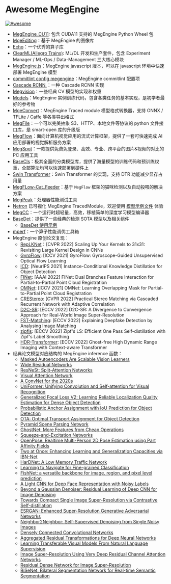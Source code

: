 # Awesome MegEngine

[![Awesome](https://awesome.re/badge.svg)](https://awesome.re)

* [MegEngine_CU11](https://github.com/Qsingle/MegEngine_CU11): 包含 CUDA11 支持的 MegEngine Python Wheel 包
* [MgeEditing](https://github.com/Feynman1999/MgeEditing)：基于 MegEngine 的图像库
* [Echo](https://github.com/digantamisra98/Echo)：一个优秀的算子库
* [ClearML(Allegro Trains)](https://github.com/allegroai/clearml): ML/DL 开发和生产套件，包含 Experiment Manager / ML-Ops / Data-Management 三大核心模块
* [MegEngine.js](https://www.npmjs.com/package/megenginejs)：MegEngine javascript 版本，可以在 javascript 环境中快速部署 MegEngine 模型
* [commitlint config megengine](https://www.npmjs.com/package/commitlint-config-megengine?activeTab=readme)：MegEngine commitlint 配置项
* [Cascade RCNN ](https://github.com/Antinomy20001/Megvii-AI-Traffic-Sign-Detection-Open-Source-Competition---Unofficial-2nd-Place-Solution)：一种 Cascade RCNN 实现
* [Megvision](https://github.com/Qsingle/Megvision)：一些经典 CV 模型的实现和权重
* [Models](https://github.com/MegEngine/Models)：MegEngine 实例训练代码，包含各类任务的基本实现，是初学者最好的参考物
* [MgeConvert](https://github.com/MegEngine/mgeconvert)：MegEngine Traced module 模型格式转换器，支持 ONNX / TFLite / Caffe 等各类导出格式
* [MegFile](https://github.com/megvii-research/megfile)：一个可以完美抽象 S3、HTTP、本地文件等协议的 python 文件接口库，是 smart-open 库的升级版
* [MegFlow](https://github.com/MegEngine/MegFlow)：面向计算机视觉应用的流式计算框架，提供了一套可快速完成 AI 应用部署的视觉解析服务方案
* [MegSpot](https://github.com/MegEngine/MegSpot)：一款提供免费免登录、高效、专业、跨平台的图片&视频的对比的 PC 应用工具
* [BaseCls](https://github.com/megvii-research/basecls)：极其全面的分类模型库，提供了海量模型的训练代码和预训练权重，全部算法均可以快速部署到硬件上
* [Swin Transformer](https://github.com/MegEngine/swin-transformer)：Swin Transformer 的实现，支持 DTR 功能减少显存占用量
* [MegFLow-Cat_Feeder](https://github.com/rcxxx/MegFlow/tree/master/flow-python/examples/cat_feeders)：基于 `MegFlow` 框架的猫咪检测以及自动投喂的解决方案
* [MegPeak](https://github.com/MegEngine/MegPeak)：处理器性能测试工具
* [Netron]( https://netron.app/) 已可视化 MegEngine TracedModule，欢迎使用 [模型示例文件](https://data.megengine.org.cn/models/traced_shufflenet.tm) 体验
* [MegCC](https://github.com/MegEngine/MegCC)：一个运行时超轻量，高效，移植简单的深度学习模型编译器
* [BaseDet](https://github.com/megvii-research/basedet)：提供了一些经典的检测 SOTA 模型以及相关组件
    * [BaseDet 使用示例](https://studio.brainpp.com/project/28826?name=BaseDet%E4%BD%BF%E7%94%A8%E7%A4%BA%E4%BE%8B)
* [mperf](https://github.com/MegEngine/mperf)：一个算子性能调优工具箱
* MegEngine 原创论文复现：
    * [RepLKNet](https://github.com/MegEngine/RepLKNet)：[CVPR 2022] Scaling Up Your Kernels to 31x31: Revisiting Large Kernel Design in CNNs
    * [GyroFlow](https://github.com/MegEngine/GyroFlow): [ICCV 2021] GyroFlow: Gyroscope-Guided Unsupervised Optical Flow Learning
    * [ICD](https://github.com/MegEngine/ICD): [NeurIPS 2021] Instance-Conditional Knowledge Distillation for Object Detection
    * [FINet](https://github.com/MegEngine/FINet): [AAAI 2022] FINet: Dual Branches Feature Interaction for Partial-to-Partial Point Cloud Registration
    * [OMNet](https://github.com/MegEngine/OMNet): [ICCV 2021] OMNet: Learning Overlapping Mask for Partial-to-Partial Point Cloud Registration
    * [CREStereo](https://github.com/megvii-research/CREStereo): [CVPR 2022] Practical Stereo Matching via Cascaded Recurrent Network with Adaptive Correlation
    * [D2C-SR](https://github.com/megvii-research/D2C-SR): [ECCV 2022] D2C-SR: A Divergence to Convergence Approach for Real-World Image Super-Resolution
    * [FST-Matching](https://github.com/megvii-research/FST-Matching): [ECCV 2022] Explaining Deepfake Detection by Analysing Image Matching
    * [zipfls](https://github.com/megvii-research/zipfls): [ECCV 2022] Zipf's LS: Efficient One Pass Self-distillation with Zipf's Label Smoothing
    * [HDR-Transformer](https://github.com/megvii-research/HDR-Transformer): [ECCV 2022] Ghost-free High Dynamic Range Imaging with Context-aware Transformer
* 经典论文模型对应结构的 MegEngine inference 函数：
    * [Masked Autoencoders Are Scalable Vision Learners](https://github.com/Asthestarsfalll/MAE-MegEngine)
    * [Wide Residual Networks](https://github.com/zhaoqyu/WRN-MegEngine )
    * [ResNeSt: Split-Attention Networks](https://github.com/Asthestarsfalll/ResNeSt-MegEngine)
    * [Visual Attention Network](https://github.com/Asthestarsfalll/VAN-MegEngine)
    * [A ConvNet for the 2020s](https://github.com/Asthestarsfalll/ConvNeXt-MegEngine)
    * [UniFormer: Unifying Convolution and Self-attention for Visual Recognition](https://github.com/Asthestarsfalll/UniFormer-MegEngine)
    * [Generalized Focal Loss V2: Learning Reliable Localization Quality Estimation for Dense Object Detection](https://github.com/CV51GO/GFLv2_Megengine)
    * [Probabilistic Anchor Assignment with IoU Prediction for Object Detection](https://github.com/CV51GO/PAA_Megengine)
    * [OTA: Optimal Transport Assignment for Object Detection](https://github.com/CV51GO/OTA_Megengine)
    * [Pyramid Scene Parsing Network](https://github.com/Asthestarsfalll/PSPNet-MegEngine)
    * [GhostNet: More Features from Cheap Operations](https://github.com/CV51GO/GhostNet_Megengine)
    * [Squeeze-and-Excitation Networks ](https://github.com/Asthestarsfalll/SENet-MegEngine)
    * [OpenPose: Realtime Multi-Person 2D Pose Estimation using Part Affinity Fields](https://github.com/zhaoqyu/openpose-mge-pt)
    * [Two at Once: Enhancing Learning and Generalization Capacities via IBN-Net](https://github.com/Asthestarsfalll/IBNNet-MegEngine)
    * [HarDNet: A Low Memory Traffic Network](https://github.com/CV51GO/HarDNet_Megengine)
    * [Learning to Navigate for Fine-grained Classification](https://github.com/wwhio/megmodels)
    * [FishNet: a versatile backbone for image, region, and pixel level prediction](https://github.com/CV51GO/FishNet_Megengine)
    * [A Light CNN for Deep Face Representation with Noisy Labels](https://github.com/Asthestarsfalll/LightCNN-MegEngine)
    * [Beyond a Gaussian Denoiser: Residual Learning of Deep CNN for Image Denoising](https://github.com/wwhio/megmodels)
    * [Towards Compact Single Image Super-Resolution via Contrastive Self-distillation](https://github.com/wwhio/megmodels)
    * [ESRGAN: Enhanced Super-Resolution Generative Adversarial Networks](https://github.com/wwhio/megmodels)
    * [Neighbor2Neighbor: Self-Supervised Denoising from Single Noisy Images](https://github.com/wwhio/megmodels)
    * [Densely Connected Convolutional Networks](https://github.com/Asthestarsfalll/DenseNet-MegEngine)
    * [Aggregated Residual Transformations for Deep Neural Networks](https://github.com/zhaoqyu/ResNeXt-MGE)
    * [Learning Transferable Visual Models From Natural Language Supervision](https://github.com/Asthestarsfalll/CLIP-MegEngine)
    * [Image Super-Resolution Using Very Deep Residual Channel Attention Networks](https://github.com/wwhio/megmodels)
    * [Residual Dense Network for Image Super-Resolution](https://github.com/wwhio/megmodels.git)
    * [BiSeNet: Bilateral Segmentation Network for Real-time Semantic Segmentation](https://github.com/Asthestarsfalll/BiSeNet-MegEngine)
